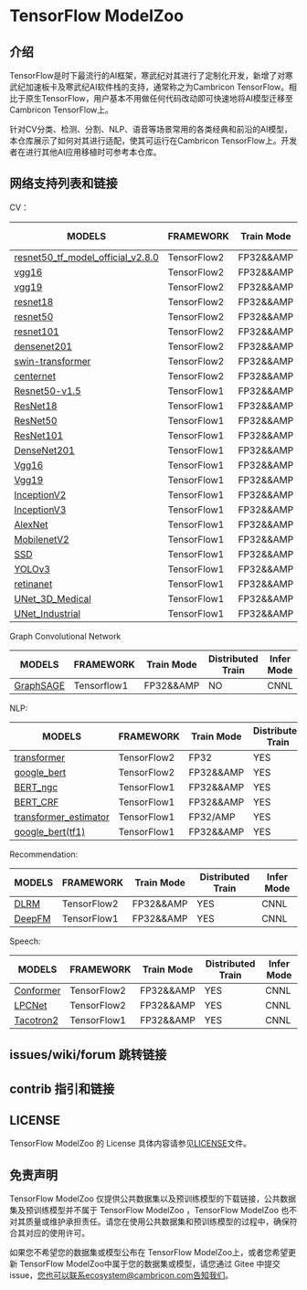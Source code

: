 # TensorFlow ModelZoo 

## 介绍

TensorFlow是时下最流行的AI框架，寒武纪对其进行了定制化开发，新增了对寒武纪加速板卡及寒武纪AI软件栈的支持，通常称之为Cambricon TensorFlow。相比于原生TensorFlow，用户基本不用做任何代码改动即可快速地将AI模型迁移至Cambricon TensorFlow上。

针对CV分类、检测、分割、NLP、语音等场景常用的各类经典和前沿的AI模型，本仓库展示了如何对其进行适配，使其可运行在Cambricon TensorFlow上。开发者在进行其他AI应用移植时可参考本仓库。


## 网络支持列表和链接

CV：

| MODELS | FRAMEWORK | Train Mode |Distributed Train| Infer  Mode
| ------------- | ------------- | ------------- | ------------- | ------------- | 
| [resnet50_tf_model_official_v2.8.0](tensorflow2/built-in/Classification/resnet50_tf_model_official_v2.8.0) | TensorFlow2|FP32&&AMP|YES| TFMM/CNNL |
| [vgg16](tensorflow2/built-in/Classification/common_networks) | TensorFlow2|FP32&&AMP |YES| TFMM/CNNL | 
| [vgg19](tensorflow2/built-in/Classification/common_networks) | TensorFlow2|FP32&&AMP | YES|TFMM/CNNL| 
| [resnet18](tensorflow2/built-in/Classification/common_networks) | TensorFlow2|FP32&&AMP | YES|TFMM/CNNL | 
| [resnet50](tensorflow2/built-in/Classification/common_networks) | TensorFlow2|FP32&&AMP | YES|TFMM/CNNL | 
| [resnet101](tensorflow2/built-in/Classification/common_networks) | TensorFlow2|FP32&&AMP | YES|TFMM/CNNL | 
| [densenet201](tensorflow2/built-in/Classification/common_networks) | TensorFlow2|FP32&&AMP | YES|TFMM/CNNL | 
| [swin-transformer](tensorflow2/built-in/Classification/swin-transformer/) | TensorFlow2|FP32&&AMP |YES| CNNL | 
| [centernet](tensorflow2/built-in/Detection/centernet) | TensorFlow2|FP32&&AMP | YES|TFMM/CNNL| 
| [Resnet50-v1.5](tensorflow/built-in/Classification/Resnet50-v1.5) | TensorFlow1|FP32&&AMP|YES|CNNL | 
| [ResNet18](tensorflow/built-in/Classification/common_networks) | TensorFlow1|FP32&&AMP | YES|CNNL | 
| [ResNet50](tensorflow/built-in/Classification/common_networks) | TensorFlow1|FP32&&AMP | YES|CNNL | 
| [ResNet101](tensorflow/built-in/Classification/common_networks) | TensorFlow1|FP32&&AMP | YES|CNNL | 
| [DenseNet201](tensorflow/built-in/Classification/common_networks) | TensorFlow1|FP32&&AMP | YES|CNNL | 
| [Vgg16](tensorflow/built-in/Classification/common_networks) | TensorFlow1|FP32&&AMP |YES| CNNL | 
| [Vgg19](tensorflow/built-in/Classification/common_networks) | TensorFlow1|FP32&&AMP |YES| CNNL | 
| [InceptionV2](tensorflow/built-in/Classification/common_networks) | TensorFlow1|FP32&&AMP |YES| CNNL | 
| [InceptionV3](tensorflow/built-in/Classification/common_networks) | TensorFlow1|FP32&&AMP |YES| CNNL | 
| [AlexNet](tensorflow/built-in/Classification/common_networks) | TensorFlow1|FP32&&AMP |YES| CNNL | 
| [MobilenetV2](tensorflow/built-in/Classification/common_networks) | TensorFlow1|FP32&&AMP |YES| CNNL | 
| [SSD](tensorflow/built-in/Detection/SSD) | TensorFlow1|FP32&&AMP |YES| CNNL | 
| [YOLOv3](tensorflow/built-in/Detection/YOLOv3) | TensorFlow1|FP32&&AMP |YES| CNNL | 
| [retinanet](tensorflow/built-in/Detection/retinanet) | TensorFlow1|FP32&&AMP |YES| CNNL | 
| [UNet_3D_Medical](tensorflow/built-in/Segmentation/UNet_3D_Medical) | TensorFlow1|FP32&&AMP |YES| CNNL | 
| [UNet_Industrial](tensorflow/built-in/Segmentation/UNet_Industrial) | TensorFlow1|FP32&&AMP |YES| CNNL | 

Graph Convolutional Network

| MODELS                                         | FRAMEWORK   | Train Mode | Distributed Train | Infer  Mode |
|------------------------------------------------|-------------|------------|-------------------|-------------| 
| [GraphSAGE](tensorflow/built-in/GCN/GraphSAGE) | Tensorflow1 | FP32&&AMP  | NO                | CNNL        |

NLP:

| MODELS | FRAMEWORK | Train Mode |Distributed Train| Infer  Mode
| ------------- | ------------- | ------------- | ------------- | ------------- | 
| [transformer](tensorflow2/built-in/NaturalLanguageProcessing/transformer) | TensorFlow2|FP32 | YES | TFMM/CNNL |
| [google_bert](tensorflow2/built-in/NaturalLanguageProcessing/google_bert) | TensorFlow2|FP32&&AMP | YES | TFMM/CNNL | 
| [BERT_ngc](tensorflow/built-in/NaturalLanguageProcessing/BERT_ngc) | TensorFlow1|FP32&&AMP | YES | CNNL |
| [BERT_CRF](tensorflow/built-in/NaturalLanguageProcessing/bert/bert_crf) | TensorFlow1|FP32&&AMP | YES | CNNL |
| [transformer_estimator](tensorflow/built-in/NaturalLanguageProcessing/Transformer/transformer_estimator/) | TensorFlow1|FP32/AMP | YES | CNNL |
| [google_bert(tf1)](tensorflow/built-in/NaturalLanguageProcessing/google_bert) | TensorFlow1|FP32&&AMP | YES | CNNL | 

Recommendation:

| MODELS | FRAMEWORK | Train Mode |Distributed Train| Infer  Mode
| ------------- | ------------- | ------------- | ------------- | ------------- | 
| [DLRM](tensorflow2/built-in/Recommendation/DLRM) | TensorFlow2|FP32&&AMP | YES | CNNL|
| [DeepFM](tensorflow/built-in/Recommendation/DeepFM) | TensorFlow1|FP32&&AMP | YES | CNNL|

Speech:

| MODELS | FRAMEWORK | Train Mode |Distributed Train| Infer  Mode
| ------------- | ------------- | ------------- | ------------- | ------------- | 
| [Conformer](tensorflow2/built-in/ASR/Conformer) | TensorFlow2|FP32&&AMP|YES| CNNL | 
| [LPCNet](tensorflow2/built-in/TTS/LPCNet) | TensorFlow2|FP32&&AMP|YES| CNNL | 
| [Tacotron2](tensorflow/built-in/TTS/Tacotron-2) | TensorFlow1|FP32&&AMP|YES| CNNL | 


## issues/wiki/forum 跳转链接

## contrib 指引和链接

## LICENSE

TensorFlow ModelZoo  的 License 具体内容请参见[LICENSE](LICENSE)文件。

## 免责声明

TensorFlow ModelZoo 仅提供公共数据集以及预训练模型的下载链接，公共数据集及预训练模型并不属于 TensorFlow ModelZoo ，TensorFlow ModelZoo  也不对其质量或维护承担责任。请您在使用公共数据集和预训练模型的过程中，确保符合其对应的使用许可。

如果您不希望您的数据集或模型公布在 TensorFlow ModelZoo上，或者您希望更新 TensorFlow ModelZoo中属于您的数据集或模型，请您通过 Gitee 中提交 issue，您也可以联系ecosystem@cambricon.com告知我们。

